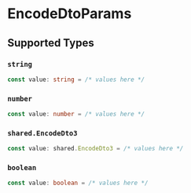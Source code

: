# EncodeDtoParams


## Supported Types

### `string`

```typescript
const value: string = /* values here */
```

### `number`

```typescript
const value: number = /* values here */
```

### `shared.EncodeDto3`

```typescript
const value: shared.EncodeDto3 = /* values here */
```

### `boolean`

```typescript
const value: boolean = /* values here */
```

